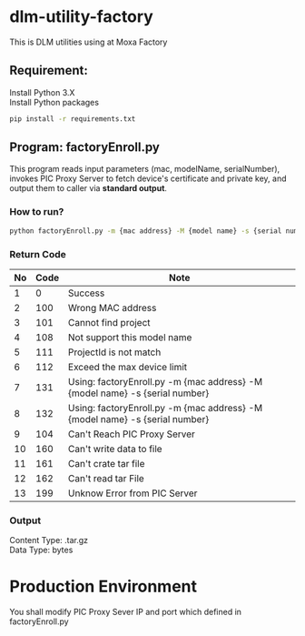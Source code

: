 # dlm-utility-factory

This is DLM utilities using at Moxa Factory

## Requirement: 
Install Python 3.X</br>
Install Python packages
```bash
pip install -r requirements.txt
```

## Program: factoryEnroll.py
This program reads input parameters (mac, modelName, serialNumber), invokes PIC Proxy Server to fetch device's certificate and private key, and output them to caller via **standard output**.
### How to run?
```bash
python factoryEnroll.py -m {mac address} -M {model name} -s {serial number}
```

### Return Code
| No  |Code   |Note   |
|---|---|---|
| 1  | 0  |Success   |
| 2  | 100  |Wrong MAC address   |
| 3  | 101  |Cannot find project   |
| 4  | 108  |Not support this model name   |
| 5  | 111  |ProjectId is not match   |
| 6  | 112  |Exceed the max device limit   |
| 7  | 131  |Using: factoryEnroll.py -m {mac address} -M {model name} -s {serial number}   |
| 8  | 132  |Using: factoryEnroll.py -m {mac address} -M {model name} -s {serial number}   |
| 9  | 104 |Can't Reach PIC Proxy Server|
| 10 | 160 |Can't write data to file|
| 11 | 161 |Can't crate tar file|
| 12 | 162 |Can't read tar File|
| 13 | 199  |Unknow Error from PIC Server|

### Output
Content Type: .tar.gz</br>
Data Type: bytes

# Production Environment
You shall modify PIC Proxy Sever IP and port which defined in factoryEnroll.py

